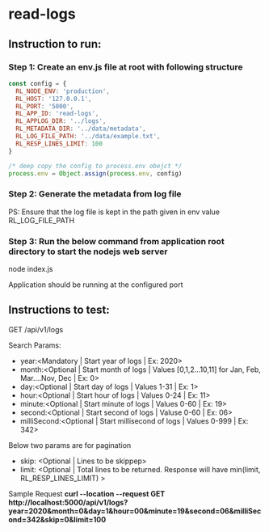 # read-logs

## Instruction to run:

### Step 1: Create an env.js file at root with following structure

```javascript
const config = {
  RL_NODE_ENV: 'production',
  RL_HOST: '127.0.0.1',
  RL_PORT: '5000',
  RL_APP_ID: 'read-logs',
  RL_APPLOG_DIR: '../logs',
  RL_METADATA_DIR: '../data/metadata',
  RL_LOG_FILE_PATH: '../data/example.txt',
  RL_RESP_LINES_LIMIT: 100
}

/* deep copy the config to process.env obejct */
process.env = Object.assign(process.env, config)
```

### Step 2: Generate the metadata from log file

PS: Ensure that the log file is kept in the path given in env value RL_LOG_FILE_PATH

### Step 3: Run the below command from application root directory to start the nodejs web server

node index.js

Application should be running at the configured port

## Instructions to test:

GET /api/v1/logs

Search Params:

- year:<Mandatory | Start year of logs | Ex: 2020>
- month:<Optional | Start month of logs | Values [0,1,2...10,11] for Jan, Feb, Mar....Nov, Dec | Ex: 0>
- day:<Optional | Start day of logs | Values 1-31 | Ex: 1>
- hour:<Optional | Start hour of logs | Values 0-24 | Ex: 11>
- minute:<Optional | Start minute of logs | Values 0-60 | Ex: 19>
- second:<Optional | Start second of logs | Valuse 0-60 | Ex: 06>
- milliSecond:<Optional | Start millisecond of logs | Values 0-999 | Ex: 342>

Below two params are for pagination

- skip: <Optional | Lines to be skippep>
- limit: <Optional | Total lines to be returned. Response will have min(limit, RL_RESP_LINES_LIMIT) >

Sample Request
**curl --location --request GET http://localhost:5000/api/v1/logs?year=2020&month=0&day=1&hour=00&minute=19&second=06&milliSecond=342&skip=0&limit=100**
